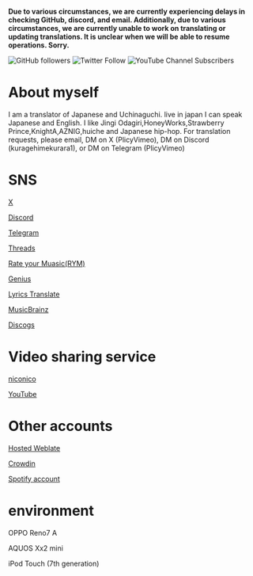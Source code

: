 **Due to various circumstances, we are currently experiencing delays in checking GitHub, discord, and email.
Additionally, due to various circumstances, we are currently unable to work on translating or updating translations.
It is unclear when we will be able to resume operations. Sorry.**

<img alt="GitHub followers" src="https://img.shields.io/github/followers/kuragehimekurara1?style=social">
<img alt="Twitter Follow" src="https://img.shields.io/twitter/follow/plicyvimeo?style=social">
<img alt="YouTube Channel Subscribers" src="https://img.shields.io/youtube/channel/subscribers/UC3eXbZnRGDSH1ADxm9_7iLA">

# About myself
I am a translator of Japanese and Uchinaguchi.
live in japan
I can speak Japanese and English.
I like Jingi Odagiri,HoneyWorks,Strawberry Prince,KnightA,AZNIG,huiche and Japanese hip-hop.
For translation requests, please email, DM on X (PlicyVimeo), DM on Discord (kuragehimekurara1), or DM on Telegram (PlicyVimeo)


# SNS
[X](https://x.com/PlicyVimeo)

[Discord](https://discord.com/users/627076512482590731)

[Telegram](https://t.me/PlicyVimeo)

[Threads](https://www.threads.net/@kuragehime641)

[Rate your Muasic(RYM)](https://rateyourmusic.com/~kuragehimekurara1)

[Genius](https://genius.com/kuragehime)

[Lyrics Translate](https://lyricstranslate.com/en/translator/kuragehime)

[MusicBrainz](https://musicbrainz.org/user/%E6%B5%B7%E6%9C%88%E5%A7%AB)

[Discogs](https://www.discogs.com/ja/user/kuragehime)

# Video sharing service

[niconico](https://www.nicovideo.jp/user/95240708)

[YouTube](https://www.youtube.com/channel/UC3eXbZnRGDSH1ADxm9_7iLA)

# Other accounts 

[Hosted Weblate](https://hosted.weblate.org/user/kuragehimekurara1/)  

[Crowdin](https://crowdin.com/profile/kuragehimekurara1)

[Spotify account](https://open.spotify.com/user/6sypf2uehf86m8q3k6mxtqeke?si=s-NxUEBiSYyWRcgsQBaTMA&utm_source=copy-link)

# environment

OPPO Reno7 A

AQUOS Xx2 mini

iPod Touch (7th generation)
